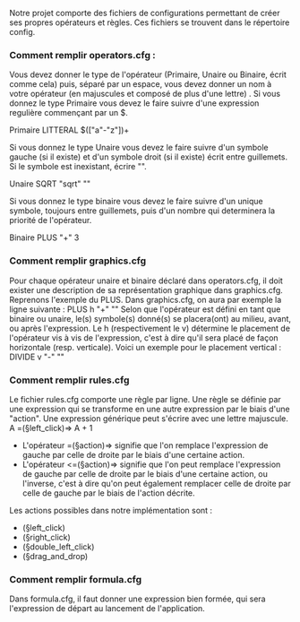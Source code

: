 Notre projet comporte des fichiers de configurations permettant de créer ses propres opérateurs et règles.
Ces fichiers se trouvent dans le répertoire config.

### Comment remplir operators.cfg :
Vous devez donner le type de l'opérateur (Primaire, Unaire ou Binaire, écrit comme cela) puis, séparé par un espace, vous devez donner un nom à votre opérateur (en majuscules et composé de plus d'une lettre) .
Si vous donnez le type Primaire vous devez le faire suivre d'une expression regulière commençant par un $.

Primaire LITTERAL $(["a"-"z"])+	

Si vous donnez le type Unaire vous devez le faire suivre d'un symbole gauche (si il existe) et d'un symbole droit (si il existe) écrit entre guillemets. Si le symbole est inexistant, écrire "". 

Unaire SQRT "sqrt" ""

Si vous donnez le type binaire vous devez le faire suivre d'un unique symbole, toujours entre guillemets, puis d'un nombre qui determinera la priorité de l'opérateur.  

Binaire PLUS "+" 3

### Comment remplir graphics.cfg
Pour chaque opérateur unaire et binaire déclaré dans operators.cfg, il doit exister une description de sa représentation graphique dans graphics.cfg. Reprenons l'exemple du PLUS. Dans graphics.cfg, on aura par exemple la ligne suivante : 
PLUS h "+" ""
Selon que l'opérateur est défini en tant que binaire ou unaire, le(s) symbole(s) donné(s) se placera(ont) au milieu, avant, ou après l'expression. 
Le h (respectivement le v) détermine le placement de l'opérateur vis à vis de l'expression, c'est à dire qu'il sera placé de façon horizontale (resp. verticale). Voici un exemple pour le placement vertical : 
DIVIDE v "-" ""

### Comment remplir rules.cfg
Le fichier rules.cfg comporte une règle par ligne.
Une règle se définie par une expression qui se transforme en une autre expression par le biais d'une "action".
Une expression générique peut s'écrire avec une lettre majuscule.
A =(§left_click)=> A + 1  
- L'opérateur =(§action)=> signifie que l'on remplace l'expression de gauche par celle de droite par le biais d'une certaine action.
- L'opérateur <=(§action)=> signifie que l'on peut remplace l'expression de gauche par celle de droite par le biais d'une certaine action, ou l'inverse, c'est à dire qu'on peut également remplacer celle de droite par celle de gauche par le biais de l'action décrite.

Les actions possibles dans notre implémentation sont : 
- (§left_click)
- (§right_click)
- (§double_left_click)
- (§drag_and_drop)

### Comment remplir formula.cfg
Dans formula.cfg, il faut donner une expression bien formée, qui sera l'expression de départ au lancement de l'application.  